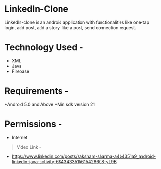 # LinkedIn-Clone

LinkedIn-clone is an android application with functionalities like one-tap login, add post, add a story, like a post, send connection request.

# Technology Used -
* XML
* Java
* Firebase

# Requirements -
*Android 5.0 and Above
*Min sdk version 21


# Permissions -
* Internet

> Video Link - 
* https://www.linkedin.com/posts/saksham-sharma-a4b4351a9_android-linkedin-java-activity-6843433515615428608-yL9B

